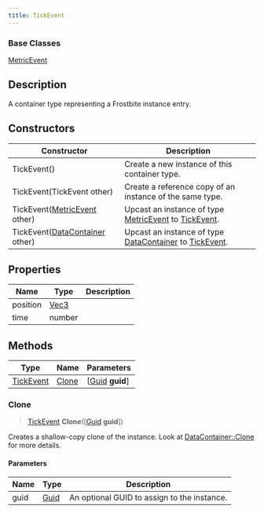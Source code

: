 ```yaml
---
title: TickEvent
---
```

### Base Classes

[MetricEvent](MetricEvent)

## Description

A container type representing a Frostbite instance entry.

## Constructors

| Constructor                                                          | Description                                                                                               |
| -------------------------------------------------------------------- | --------------------------------------------------------------------------------------------------------- |
| TickEvent()                                                          | Create a new instance of this container type.                                                             |
| TickEvent(TickEvent other)                                           | Create a reference copy of an instance of the same type.                                                  |
| TickEvent([MetricEvent](MetricEvent) other)                          | Upcast an instance of type [MetricEvent](MetricEvent) to [TickEvent](TickEvent).                          |
| TickEvent([DataContainer](/vext/ref/shared/class/datacontainer) other) | Upcast an instance of type [DataContainer](/vext/ref/shared/class/datacontainer) to [TickEvent](TickEvent). |

## Properties

| Name     | Type                              | Description |
| -------- | --------------------------------- | ----------- |
| position | [Vec3](/vext/ref/shared/class/vec3) |             |
| time     | number                            |             |

## Methods

| Type                   | Name            | Parameters                                     |
| ---------------------- | --------------- | ---------------------------------------------- |
| [TickEvent](TickEvent) | [Clone](#clone) | \[[Guid](/vext/ref/shared/class/guid) **guid**\] |

### Clone

> [TickEvent](TickEvent) **Clone**(\[[Guid](/vext/ref/shared/class/guid) **guid**\])

Creates a shallow-copy clone of the instance. Look at [DataContainer::Clone](/vext/ref/shared/class/datacontainer#clone) for more details.

#### Parameters

| Name | Type         | Description                                 |
| ---- | ------------ | ------------------------------------------- |
| guid | [Guid](Guid) | An optional GUID to assign to the instance. |
